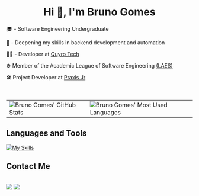 <h1 align="center"> Hi 👋, I'm Bruno Gomes </h1>

   <p>🎓 - Software Engineering Undergraduate<br></p>
   <p>📒 - Deepening my skills in backend development and automation</p>
   <p>👨‍💻 - Developer at <a href="https://www.linkedin.com/company/quyrotechnology/" target="blank_">Quyro Tech</a></p>
<!--    <p>⚙ Membro da Liga de Inovação em Automação <a href="https://www.instagram.com/automacaoinovacao/" target="blank_">(LIA)</a></p> -->
   <p>⚙ Member of the Academic League of Software Engineering <a href="https://www.instagram.com/laes.ucsal/" target="blank_">(LAES)</a></p> 
   <p>🛠️ Project Developer at <a href="https://www.instagram.com/praxisjr/" target="_blank">Praxis Jr</a></p>
   <!-- <p>🔠 <a href="">A2 English Level</a></p> -->

<br>

<table>
  <tr>
    <td>
      <img align="left" src="https://github-readme-stats.vercel.app/api?username=brunocmg&show_icons=true&theme=dark&hide=stars,contribs" alt="Bruno Gomes' GitHub Stats" />
    </td>
    <td>
      <img align="left" src="https://github-readme-stats.vercel.app/api/top-langs/?username=brunocmg&layout=compact&theme=dark&hide=jupyter%20notebook" alt="Bruno Gomes' Most Used Languages" />
    </td>
  </tr>
</table>

<h2>Languages ​​and Tools</h2>

[![My Skills](https://skillicons.dev/icons?i=nodejs,express,npm,js,python,mysql,mongodb,git,github,html,css)](https://skillicons.dev)

<!-- [![My Skills](https://skillicons.dev/icons?i=nodejs,nestjs,ts,react,tailwind,postgresql,mongodb,prisma,aws,docker,jest,postman,py,git,githubactions)](https://skillicons.dev) -->



<h2>Contact Me</h2>

<div >
   <br>
   <a href="mailto:brunocmg2006@gmail.com" target="_blank"><img src="https://img.shields.io/badge/Gmail-D14836?style=for-the-badge&logo=gmail&logoColor=white"></a>
   <a href="https://www.linkedin.com/in/brunocmgomes/" target="_blank"><img src="https://img.shields.io/badge/-LinkedIn-%230077B5?style=for-the-badge&logo=linkedin&logoColor=white" target="_blank"></a>
   <!-- <a href="" target="_blank"><img src="https://img.shields.io/badge/website-000000?style=for-the-badge&logo=About.me&logoColor=white"></a> 
   <a href="https://SEU-LINK-DO-PORTFOLIO.com" target="_blank"><img src="https://img.shields.io/badge/Portfolio-255E63?style=for-the-badge&logo=riseup&logoColor=white" alt="Portfolio"/></a>-->
</div>


##
<!-- -->
